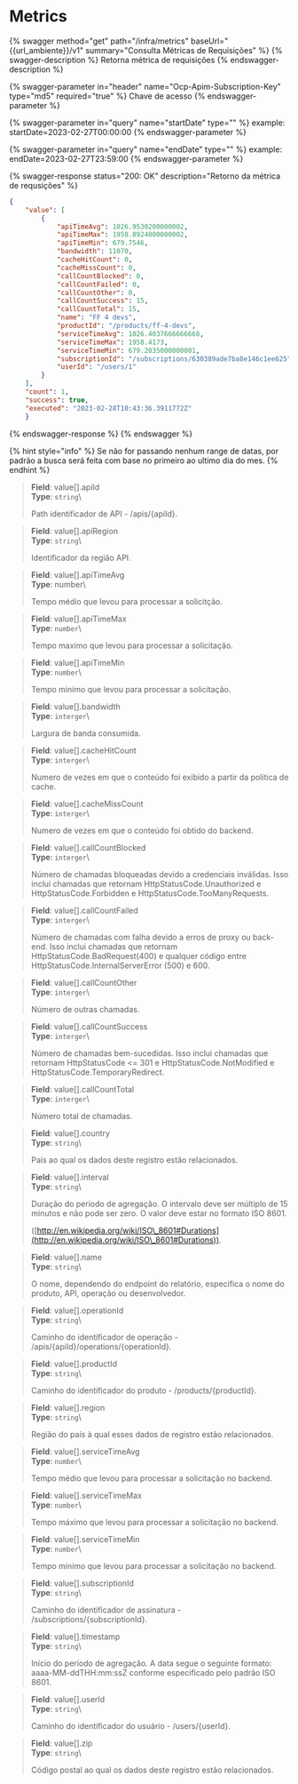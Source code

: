 # Metrics

{% swagger method="get" path="/infra/metrics" baseUrl="{{url_ambiente}}/v1" summary="Consulta Métricas de Requisições" %}
{% swagger-description %}
Retorna métrica de requisições
{% endswagger-description %}

{% swagger-parameter in="header" name="Ocp-Apim-Subscription-Key" type="md5" required="true" %}
Chave de acesso
{% endswagger-parameter %}

{% swagger-parameter in="query" name="startDate" type="" %}
example: startDate=2023-02-27T00:00:00
{% endswagger-parameter %}

{% swagger-parameter in="query" name="endDate" type="" %}
example: endDate=2023-02-27T23:59:00
{% endswagger-parameter %}

{% swagger-response status="200: OK" description="Retorno da métrica de requsições" %}
```json
{
    "value": [
        {
            "apiTimeAvg": 1026.9530200000002,
            "apiTimeMax": 1958.8924000000002,
            "apiTimeMin": 679.7546,
            "bandwidth": 11070,
            "cacheHitCount": 0,
            "cacheMissCount": 0,
            "callCountBlocked": 0,
            "callCountFailed": 0,
            "callCountOther": 0,
            "callCountSuccess": 15,
            "callCountTotal": 15,
            "name": "FF 4 devs",
            "productId": "/products/ff-4-devs",
            "serviceTimeAvg": 1026.4037666666668,
            "serviceTimeMax": 1958.4173,
            "serviceTimeMin": 679.2035000000001,
            "subscriptionId": "/subscriptions/630389ade7ba8e146c1ee625",
            "userId": "/users/1"
        }
    ],
    "count": 1,
    "success": true,
    "executed": "2023-02-28T10:43:36.3911772Z"
    }

```
{% endswagger-response %}
{% endswagger %}

{% hint style="info" %}
Se não for passando nenhum range de datas, por padrão a busca será feita com base no primeiro ao ultimo dia do mes.
{% endhint %}

> **Field**: value\[].apiId\
> **Type**: `string`\\
>
> Path identificador de API - /apis/{apiId}.

> **Field**: value\[].apiRegion\
> **Type**: `string`\\
>
> Identificador da região API.

> **Field**: value\[].apiTimeAvg\
> **Type**: number\\
>
> Tempo médio que levou para processar a solicitção.

> **Field**: value\[].apiTimeMax\
> **Type**: `number`\\
>
> Tempo maximo que levou para processar a solicitação.

> **Field**: value\[].apiTimeMin\
> **Type**: `number`\\
>
> Tempo minimo que levou para processar a solicitação.

> **Field**: value\[].bandwidth\
> **Type**: `interger`\\
>
> Largura de banda consumida.

> **Field**: value\[].cacheHitCount\
> **Type**: `interger`\\
>
> Numero de vezes em que o conteúdo foi exibido a partir da politica de cache.

> **Field**: value\[].cacheMissCount\
> **Type**: `interger`\\
>
> Numero de vezes em que o conteúdo foi obtido do backend.

> **Field**: value\[].callCountBlocked\
> **Type**: `interger`\\
>
> Número de chamadas bloqueadas devido a credenciais inválidas. Isso inclui chamadas que retornam HttpStatusCode.Unauthorized e HttpStatusCode.Forbidden e HttpStatusCode.TooManyRequests.

> **Field**: value\[].callCountFailed\
> **Type**: `interger`\\
>
> Número de chamadas com falha devido a erros de proxy ou back-end. Isso inclui chamadas que retornam HttpStatusCode.BadRequest(400) e qualquer código entre HttpStatusCode.InternalServerError (500) e 600.

> **Field**: value\[].callCountOther\
> **Type**: `interger`\\
>
> Número de outras chamadas.

> **Field**: value\[].callCountSuccess\
> **Type**: `interger`\\
>
> Número de chamadas bem-sucedidas. Isso inclui chamadas que retornam HttpStatusCode <= 301 e HttpStatusCode.NotModified e HttpStatusCode.TemporaryRedirect.

> **Field**: value\[].callCountTotal\
> **Type**: `interger`\\
>
> Número total de chamadas.

> **Field**: value\[].country\
> **Type**: `string`\\
>
> País ao qual os dados deste registro estão relacionados.

> **Field**: value\[].interval\
> **Type**: `string`\\
>
> Duração do período de agregação. O intervalo deve ser múltiplo de 15 minutos e não pode ser zero. O valor deve estar no formato ISO 8601.
>
> ([http://en.wikipedia.org/wiki/ISO\_8601#Durations](http://en.wikipedia.org/wiki/ISO\_8601#Durations)).

> **Field**: value\[].name\
> **Type**: `string`\\
>
> O nome, dependendo do endpoint do relatório, especifica o nome do produto, API, operação ou desenvolvedor.

> **Field**: value\[].operationId\
> **Type**: `string`\\
>
> Caminho do identificador de operação - /apis/{apiId}/operations/{operationId}.

> **Field**: value\[].productId\
> **Type**: `string`\\
>
> Caminho do identificador do produto - /products/{productId}.

> **Field**: value\[].region\
> **Type**: `string`\\
>
> Região do país à qual esses dados de registro estão relacionados.

> **Field**: value\[].serviceTimeAvg\
> **Type**: `number`\\
>
> Tempo médio que levou para processar a solicitação no backend.

> **Field**: value\[].serviceTimeMax\
> **Type**: `number`\\
>
> Tempo máximo que levou para processar a solicitação no backend.

> **Field**: value\[].serviceTimeMin\
> **Type**: `number`\\
>
> Tempo minimo que levou para processar a solicitação no backend.

> **Field**: value\[].subscriptionId\
> **Type**: `string`\\
>
> Caminho do identificador de assinatura - /subscriptions/{subscriptionId}.

> **Field**: value\[].timestamp\
> **Type**: `string`\\
>
> Início do período de agregação. A data segue o seguinte formato: aaaa-MM-ddTHH:mm:ssZ conforme especificado pelo padrão ISO 8601.

> **Field**: value\[].userId\
> **Type**: `string`\\
>
> Caminho do identificador do usuário - /users/{userId}.

> **Field**: value\[].zip\
> **Type**: `string`\\
>
> Código postal ao qual os dados deste registro estão relacionados.
